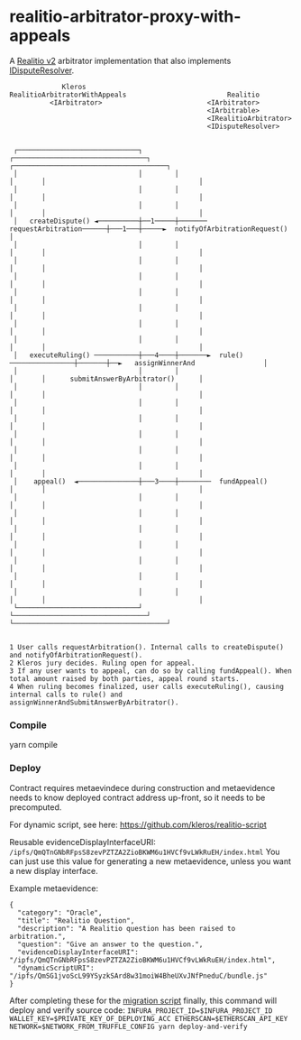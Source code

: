 # realitio-arbitrator-proxy-with-appeals
A [Realitio v2](https://github.com/realitio/realitio-contracts/blob/master/truffle/contracts/Realitio_v2_1.sol) arbitrator implementation that also implements [IDisputeResolver](https://github.com/kleros/dispute-resolver-interface-contract).

```
             Kleros                         RealitioArbitratorWithAppeals                         Realitio
          <IArbitrator>                          <IArbitrator>
                                                 <IArbitrable>
                                                 <IRealitioArbitrator>
                                                 <IDisputeResolver>


 ┌──────────────────────────────┐        ┌─────────────────────────────────┐       ┌──────────────────────────────────────┐
 │                              │        │                                 │       │                                      │
 │                              │        │                                 │       │                                      │
 │                              │        │                                 │       │                                      │
 │   createDispute() ◄──────────┼──1─────┼───────  requestArbitration──────┼───1───┼─────►  notifyOfArbitrationRequest()  │
 │                              │        │                                 │       │                                      │
 │                              │        │                                 │       │                                      │
 │                              │        │                                 │       │                                      │
 │                              │        │                                 │       │                                      │
 │                              │        │                                 │       │                                      │
 │                              │        │                                 │       │                                      │
 │                              │        │                                 │       │                                      │
 │   executeRuling() ───────────┼───4────┼───────►  rule() ────────────────┼───────┼──►   assignWinnerAnd                 │
 │                              │        │                                 │       │      submitAnswerByArbitrator()      │
 │                              │        │                                 │       │                                      │
 │                              │        │                                 │       │                                      │
 │                              │        │                                 │       │                                      │
 │                              │        │                                 │       │                                      │
 │                              │        │                                 │       │                                      │
 │                              │        │                                 │       │                                      │
 │    appeal()  ◄───────────────┼───3────┼────────  fundAppeal()           │       │                                      │
 │                              │        │                                 │       │                                      │
 │                              │        │                                 │       │                                      │
 │                              │        │                                 │       │                                      │
 │                              │        │                                 │       │                                      │
 │                              │        │                                 │       │                                      │
 │                              │        │                                 │       │                                      │
 │                              │        │                                 │       │                                      │
 └──────────────────────────────┘        └─────────────────────────────────┘       └──────────────────────────────────────┘


1 User calls requestArbitration(). Internal calls to createDispute() and notifyOfArbitrationRequest().
2 Kleros jury decides. Ruling open for appeal.
3 If any user wants to appeal, can do so by calling fundAppeal(). When total amount raised by both parties, appeal round starts.
4 When ruling becomes finalized, user calls executeRuling(), causing internal calls to rule() and assignWinnerAndSubmitAnswerByArbitrator().
```

### Compile
yarn compile

### Deploy
Contract requires metaevindece during construction and metaevidence needs to know deployed contract address up-front, so it needs to be precomputed.

For dynamic script, see here: https://github.com/kleros/realitio-script

Reusable evidenceDisplayInterfaceURI: `/ipfs/QmQTnGNbRFpsS8zevPZTZA2ZioBKWM6u1HVCf9vLWkRuEH/index.html` You can just use this value for generating a new metaevidence, unless you want a new display interface.

Example metaevidence: 
```
{
  "category": "Oracle",
  "title": "Realitio Question",
  "description": "A Realitio question has been raised to arbitration.",
  "question": "Give an answer to the question.",
  "evidenceDisplayInterfaceURI": "/ipfs/QmQTnGNbRFpsS8zevPZTZA2ZioBKWM6u1HVCf9vLWkRuEH/index.html",
  "dynamicScriptURI": "/ipfs/QmSG1jvoScL99YSyzkSArd8w31moiW4BheUXvJNfPneduC/bundle.js"
}
```
After completing these for the [migration script](https://github.com/kleros/realitio-arbitrator-with-appeals/blob/master/migrations/2_deploy_ra.js) finally, this command will deploy and verify source code: `INFURA_PROJECT_ID=$INFURA_PROJECT_ID WALLET_KEY=$PRIVATE_KEY_OF_DEPLOYING_ACC ETHERSCAN=$ETHERSCAN_API_KEY NETWORK=$NETWORK_FROM_TRUFFLE_CONFIG yarn deploy-and-verify`
